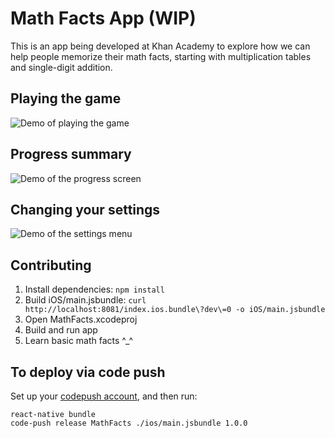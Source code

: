 # Math Facts App (WIP)
This is an app being developed at Khan Academy to explore how we can help people memorize their math facts, starting with multiplication tables and single-digit addition.

## Playing the game
![Demo of playing the game](https://raw.github.com/Khan/math-facts/master/screenshots/demo-play-the-game.gif)

## Progress summary
![Demo of the progress screen](https://raw.github.com/Khan/math-facts/master/screenshots/demo-progress.gif)

## Changing your settings
![Demo of the settings menu](https://raw.github.com/Khan/math-facts/master/screenshots/demo-settings.gif)

## Contributing
1. Install dependencies: `npm install`
2. Build iOS/main.jsbundle: `curl http://localhost:8081/index.ios.bundle\?dev\=0 -o iOS/main.jsbundle`
3. Open MathFacts.xcodeproj
4. Build and run app
5. Learn basic math facts ^_^

## To deploy via code push
Set up your [codepush account](http://microsoft.github.io/code-push/index.html#getting_started), and then run:
```
react-native bundle
code-push release MathFacts ./ios/main.jsbundle 1.0.0
```
